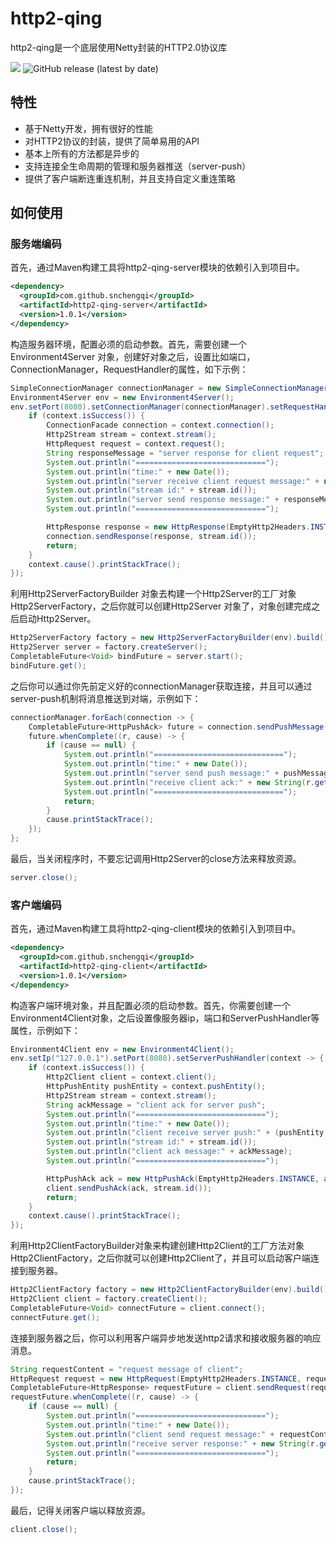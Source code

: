 # http2-qing
http2-qing是一个底层使用Netty封装的HTTP2.0协议库

![](https://img.shields.io/badge/license-Apache2-000000.svg)
![GitHub release (latest by date)](https://img.shields.io/github/v/release/snchengqi/http2-qing)

## 特性

- 基于Netty开发，拥有很好的性能
- 对HTTP2协议的封装，提供了简单易用的API
- 基本上所有的方法都是异步的
- 支持连接全生命周期的管理和服务器推送（server-push）
- 提供了客户端断连重连机制，并且支持自定义重连策略

## 如何使用

### 服务端编码

首先，通过Maven构建工具将http2-qing-server模块的依赖引入到项目中。

```xml
<dependency>
  <groupId>com.github.snchengqi</groupId>
  <artifactId>http2-qing-server</artifactId>
  <version>1.0.1</version>
</dependency>
```

构造服务器环境，配置必须的启动参数。首先，需要创建一个Environment4Server 对象，创建好对象之后，设置比如端口，ConnectionManager，RequestHandler的属性，如下示例：

```java
SimpleConnectionManager connectionManager = new SimpleConnectionManager();
Environment4Server env = new Environment4Server();
env.setPort(8080).setConnectionManager(connectionManager).setRequestHandler(context -> {
    if (context.isSuccess()) {
        ConnectionFacade connection = context.connection();
        Http2Stream stream = context.stream();
        HttpRequest request = context.request();
        String responseMessage = "server response for client request";
        System.out.println("=============================");
        System.out.println("time:" + new Date());
        System.out.println("server receive client request message:" + new String(request.getBody()));
        System.out.println("stream id:" + stream.id());
        System.out.println("server send response message:" + responseMessage);
        System.out.println("=============================");

        HttpResponse response = new HttpResponse(EmptyHttp2Headers.INSTANCE, responseMessage.getBytes());
        connection.sendResponse(response, stream.id());
        return;
    }
    context.cause().printStackTrace();
});
```

利用Http2ServerFactoryBuilder 对象去构建一个Http2Server的工厂对象Http2ServerFactory，之后你就可以创建Http2Server 对象了，对象创建完成之后启动Http2Server。

```java
Http2ServerFactory factory = new Http2ServerFactoryBuilder(env).build();
Http2Server server = factory.createServer();
CompletableFuture<Void> bindFuture = server.start();
bindFuture.get();
```

之后你可以通过你先前定义好的connectionManager获取连接，并且可以通过server-push机制将消息推送到对端，示例如下：

```java
connectionManager.forEach(connection -> {
    CompletableFuture<HttpPushAck> future = connection.sendPushMessage(new HttpPushEntity(EmptyHttp2Headers.INSTANCE,pushMessage.getBytes()));
    future.whenComplete((r, cause) -> {
        if (cause == null) {
            System.out.println("=============================");
            System.out.println("time:" + new Date());
            System.out.println("server send push message:" + pushMessage);
            System.out.println("receive client ack:" + new String(r.getBody()));
            System.out.println("=============================");
            return;
        }
        cause.printStackTrace();
    });
};
```

最后，当关闭程序时，不要忘记调用Http2Server的close方法来释放资源。

```java
server.close();
```

### 客户端编码

首先，通过Maven构建工具将http2-qing-client模块的依赖引入到项目中。

```xml
<dependency>
  <groupId>com.github.snchengqi</groupId>
  <artifactId>http2-qing-client</artifactId>
  <version>1.0.1</version>
</dependency>
```

构造客户端环境对象，并且配置必须的启动参数。首先，你需要创建一个Environment4Client对象，之后设置像服务器ip，端口和ServerPushHandler等属性，示例如下：

```java
Environment4Client env = new Environment4Client();
env.setIp("127.0.0.1").setPort(8080).setServerPushHandler(context -> {
    if (context.isSuccess()) {
        Http2Client client = context.client();
        HttpPushEntity pushEntity = context.pushEntity();
        Http2Stream stream = context.stream();
        String ackMessage = "client ack for server push";
        System.out.println("=============================");
        System.out.println("time:" + new Date());
        System.out.println("client receive server push:" + (pushEntity.getBody() == null? "null": new String(pushEntity.getBody())));
        System.out.println("stream id:" + stream.id());
        System.out.println("client ack message:" + ackMessage);
        System.out.println("=============================");

        HttpPushAck ack = new HttpPushAck(EmptyHttp2Headers.INSTANCE, ackMessage.getBytes());
        client.sendPushAck(ack, stream.id());
        return;
    }
    context.cause().printStackTrace();
});
```

利用Http2ClientFactoryBuilder对象来构建创建Http2Client的工厂方法对象Http2ClientFactory，之后你就可以创建Http2Client了，并且可以启动客户端连接到服务器。

```java
Http2ClientFactory factory = new Http2ClientFactoryBuilder(env).build();
Http2Client client = factory.createClient();
CompletableFuture<Void> connectFuture = client.connect();
connectFuture.get();
```

连接到服务器之后，你可以利用客户端异步地发送http2请求和接收服务器的响应消息。

```java
String requestContent = "request message of client";
HttpRequest request = new HttpRequest(EmptyHttp2Headers.INSTANCE, requestContent.getBytes());
CompletableFuture<HttpResponse> requestFuture = client.sendRequest(request);
requestFuture.whenComplete((r, cause) -> {
    if (cause == null) {
        System.out.println("=============================");
        System.out.println("time:" + new Date());
        System.out.println("client send request message:" + requestContent);
        System.out.println("receive server response:" + new String(r.getBody()));
        System.out.println("=============================");
        return;
    }
    cause.printStackTrace();
});
```

最后，记得关闭客户端以释放资源。

```java
client.close();
```

